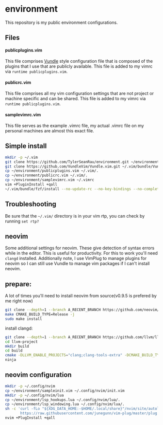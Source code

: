 # environment
This repository is my public environment configurations.

## Files

#### publicplugins.vim
This file comprises [Vundle](https://github.com/VundleVim/Vundle.vim) style configuration file that is composed of the plugins that I use that are publicly available. This file is added to my vimrc via `runtime publicplugins.vim`.

#### publicrc.vim
This file comprises all my vim configuration settings that are not project or machine specific and can be shared. This file is added to my vimrc via `runtime publicplugins.vim`.

#### samplevimrc.vim
This file serves as the example .vimrc file, my actual .vimrc file on my personal machines are almost this exact file.

## Simple install

```sh
mkdir -p ~/.vim
git clone https://github.com/TylerSeanRau/environment.git ~/environment
git clone https://github.com/VundleVim/Vundle.vim.git ~/.vim/bundle/Vundle.vim
cp ~/environment/publicplugins.vim ~/.vim/.
cp ~/environment/publicrc.vim ~/.vim/.
cp ~/environment/samplevimrc.vim ~/.vimrc
vim +PluginInstall +qall
~/.vim/bundle/fzf/install --no-update-rc --no-key-bindings --no-completion
```

## Troubleshooting

Be sure that the `~/.vim/` directory is in your vim rtp, you can check by running `set rtp?`

## neovim
Some additional settings for neovim. These give detection of syntax errors while in the editor. This is useful for productivity. For this to work you'll need `clangd` installed. Additionally note, I use VimPlug to manage plugins for neovim so I can still use Vundle to manage vim packages if I can't install neovim.

## prepare:

A lot of times you'll need to install neovim from source(v0.9.5 is prefered by me right now)

```sh
git clone --depth=1 --branch A_RECENT_BRANCH https://github.com/neovim/neovim.git
make CMAKE_BUILD_TYPE=Release -j
sudo make install
```

install clangd:

```sh
git clone --depth=1 --branch A_RECENT_BRANCH https://github.com/llvm/llvm-project.git
cd llvm-project
mkdir build
cd build
cmake -DLLVM_ENABLE_PROJECTS="clang;clang-tools-extra" -DCMAKE_BUILD_TYPE=Release -G Ninja ../llvm
ninja
```

## neovim configuration
```sh
mkdir -p ~/.config/nvim
cp ~/environment/sampleinit.vim ~/.config/nvim/init.vim
mkdir -p ~/.config/nvim/lua
cp ~/environment/lsp_hookups.lua ~/.config/nvim/lua/.
cp ~/environment/lsp_windowing.lua ~/.config/nvim/lua/.
sh -c 'curl -fLo "${XDG_DATA_HOME:-$HOME/.local/share}"/nvim/site/autoload/plug.vim --create-dirs \
       https://raw.githubusercontent.com/junegunn/vim-plug/master/plug.vim'
nvim +PlugInstall +qall
```
